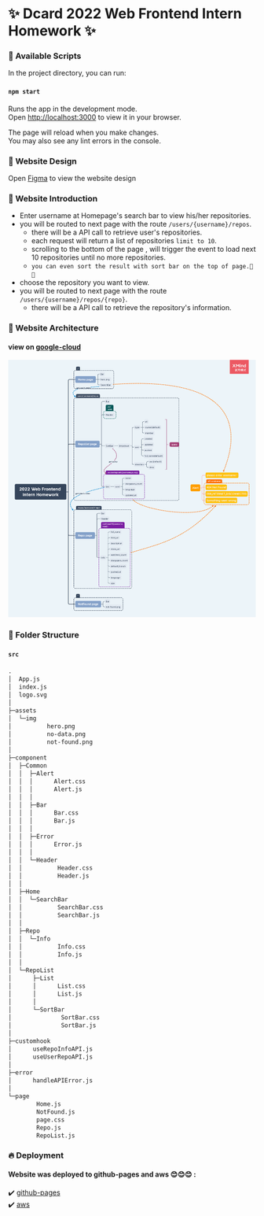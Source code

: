 

# ✨ Dcard 2022 Web Frontend Intern Homework ✨

### 📜 Available Scripts

In the project directory, you can run:

#### `npm start`

Runs the app in the development mode.\
Open [http://localhost:3000](http://localhost:3000) to view it in your browser.

The page will reload when you make changes.\
You may also see any lint errors in the console.

### 📜 Website Design

Open [Figma](https://www.figma.com/file/A7tIAqKmsWtwpVRd9rhmai/github-rest-api?node-id=0%3A1") to view the website design 

### 📜 Website Introduction

* Enter username at Homepage's search bar to view his/her repositories.
* you will be routed to next page with the route `/users/{username}/repos`.
  * there will be a API call to retrieve user's repositories.
  * each request will return a list of repositories `limit to 10`.
  * scrolling to the bottom of the page , will trigger the event to load next 10 repositories until no more repositories.
  * `you can even sort the result with sort bar on the top of page.🙌🙌`
* choose the repository you want to view.
*   you will be routed to next page with the route `/users/{username}/repos/{repo}`.
    * there will be a API call to retrieve the repository's information.



### 📜 Website Architecture

#### view on [google-cloud](https://drive.google.com/file/d/1as9StHbhXj-WFKjQ-DNptS3ApQ0heGnp/view?usp=sharing)
![image](https://github.com/Maki0419-git/github-rest-api/blob/master/src/assets/img/2022%20Web%20Frontend%20Intern%20Homework.png)


### 📜 Folder Structure

#### `src`

```
.
│  App.js
│  index.js
│  logo.svg
│
├─assets
│  └─img
│          hero.png
│          no-data.png
│          not-found.png
│
├─component
│  ├─Common
│  │  ├─Alert
│  │  │      Alert.css
│  │  │      Alert.js
│  │  │
│  │  ├─Bar
│  │  │      Bar.css
│  │  │      Bar.js
│  │  │
│  │  ├─Error
│  │  │      Error.js
│  │  │
│  │  └─Header
│  │          Header.css
│  │          Header.js
│  │
│  ├─Home
│  │  └─SearchBar
│  │          SearchBar.css
│  │          SearchBar.js
│  │
│  ├─Repo
│  │  └─Info
│  │          Info.css
│  │          Info.js
│  │
│  └─RepoList
│      ├─List
│      │      List.css
│      │      List.js
│      │
│      └─SortBar
│              SortBar.css
│              SortBar.js
│
├─customhook
│      useRepoInfoAPI.js
│      useUserRepoAPI.js
│
├─error
│      handleAPIError.js
│
└─page
        Home.js
        NotFound.js
        page.css
        Repo.js
        RepoList.js
```

### 🔥 Deployment

#### Website was deployed to github-pages and aws 😊😊😊 :

✔️ [github-pages](https://maki0419-git.github.io/github-rest-api)\
✔️ [aws](http://github-rest-api.s3-website-us-east-1.amazonaws.com/)
